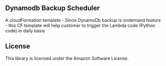 ## Dynamodb Backup Scheduler

A cloudFormation template - Since DynamoDb backup is ondemand feature - this CF template will help customer to trigger the Lambda code (Python code) in daily basis

## License

This library is licensed under the Amazon Software License.
